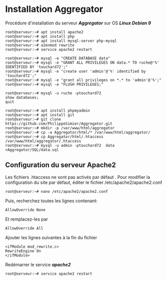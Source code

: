 ﻿# Installation Aggregator

Procédure d'installation du serveur ***Aggregator*** sur OS ***Linux Debian 9***

    root@serveur:~# apt install apache2
    root@serveur:~# apt install php
    root@serveur:~# apt install mysql-server php-mysql
    root@serveur:~# a2enmod rewrite
    root@serveur:~# service apache2 restart
    
    root@serveur:~# mysql -e "CREATE DATABASE data"
    root@serveur:~# mysql -e "GRANT ALL PRIVILEGES ON data.* TO ruche@'%' IDENTIFIED BY 'touchard72';"
    root@serveur:~# mysql -e "create user 'admin'@'%' identified by 'touchard72';"
    root@serveur:~# mysql -e "grant all privileges on *.* to 'admin'@'%';"
    root@serveur:~# mysql -e "FLUSH PRIVILEGES;"
    
    root@serveur:~# mysql -u ruche -ptouchard72
    show databases;
    quit
    
    root@serveur:~# apt install phpmyadmin
    root@serveur:~# apt install git
    root@serveur:~# git clone https://github.com/PhilippeSimier/Aggregator.git
    root@serveur:~# mkdir -p /var/www/html/aggregator
    root@serveur:~# cp -a Aggregator/html/* /var/www/html/aggregator/
    root@serveur:~# cp Aggregator/html/.htaccess /var/www/html/aggregator/.htaccess
    root@serveur:~# mysql -u admin -ptouchard72  data  <Aggregator/SQL/data.sql



## Configuration du serveur Apache2

Les fichiers .htaccess ne sont pas activés par défaut . Pour modifier la configuration du site par défaut, éditer le fichier /etc/apache2/apache2.conf


    root@serveur:~# nano /etc/apache2/apache2.conf
Puis, recherchez toutes les lignes contenant: 

    AllowOverride None 

Et remplacez-les par 

    AllowOverride All 

   

Ajouter les lignes suivantes à la fin du fichier

    <ifModule mod_rewrite.c>    
    RewriteEngine On    
    </ifModule>

Redémarrer le service ***apache2***
 

    root@serveur:~# service apache2 restart



